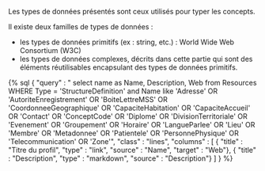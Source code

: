 Les types de données présentés sont ceux utilisés pour typer les concepts.

Il existe deux familles de types de données :

* les types de données primitifs (ex : string, etc.) : World Wide Web Consortium (W3C)
* les types de données complexes, décrits dans cette partie qui sont des éléments réutilisables encapsulant des types de données primitifs.

{% sql {
    "query" : " select name as Name, Description, Web from Resources WHERE Type = 'StructureDefinition' and Name like 'Adresse' OR 'AutoriteEnregistrement' OR 'BoiteLettreMSS' OR 'CoordonneeGeographique' OR 'CapaciteHabitation' OR 'CapaciteAccueil' OR 'Contact' OR 'ConceptCode' OR 'Diplome' OR 'DivisionTerritoriale' OR 'Evenement' OR 'Groupement' OR 'Horaire' OR 'LangueParlee' OR 'Lieu' OR 'Membre' OR 'Metadonnee' OR 'Patientele' OR 'PersonnePhysique' OR 'Telecommunication' OR 'Zone'",
    "class" : "lines",
    "columns" : [
        { "title" : "Titre du profil", "type" : "link", "source" : "Name", "target" : "Web"},
        { "title" : "Description", "type" : "markdown", "source" : "Description"}
    ]
} %}
